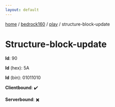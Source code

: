 ```yaml
---
layout: default
---
```


[home](/)  /  [bedrock160](/protocol/bedrock160)  /  [play](/protocol/bedrock160/play)  /  structure-block-update

# Structure-block-update

**Id**: 90

**Id** (hex): 5A

**Id** (bin): 01011010

**Clientbound**: ✔️

**Serverbound**: ✖️

